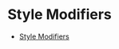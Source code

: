 # Style Modifiers
- [Style Modifiers](https://learnprompting.org/docs/image_prompting/style_modifiers)
